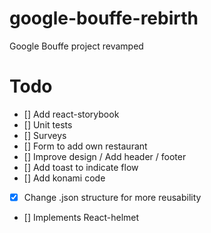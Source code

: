 # google-bouffe-rebirth
Google Bouffe project revamped


# Todo
- [] Add react-storybook
- [] Unit tests
- [] Surveys
- [] Form to add own restaurant
- [] Improve design / Add header / footer
- [] Add toast to indicate flow
- [] Add konami code
- [x] Change .json structure for more reusability
- [] Implements React-helmet